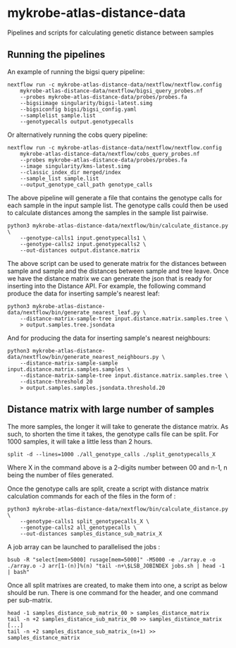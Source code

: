# mykrobe-atlas-distance-data
Pipelines and scripts for calculating genetic distance between samples

## Running the pipelines
An example of running the bigsi query pipeline:
```shell script
nextflow run -c mykrobe-atlas-distance-data/nextflow/nextflow.config 
    mykrobe-atlas-distance-data/nextflow/bigsi_query_probes.nf 
    --probes mykrobe-atlas-distance-data/probes/probes.fa 
    --bigsiimage singularity/bigsi-latest.simg 
    --bigsiconfig bigsi/bigsi_config.yaml
    --samplelist sample.list
    --genotypecalls output.genotypecalls
```
Or alternatively running the cobs query pipeline:
```shell script
nextflow run -c mykrobe-atlas-distance-data/nextflow/nextflow.config
    mykrobe-atlas-distance-data/nextflow/cobs_query_probes.nf
    --probes mykrobe-atlas-distance-data/probes/probes.fa
    --image singularity/kms-latest.simg
    --classic_index_dir merged/index
    --sample_list sample.list
    --output_genotype_call_path genotype_calls
```
The above pipeline will generate a file that contains the genotype calls for each sample 
in the input sample list. The genotype calls could then be used to calculate distances
among the samples in the sample list pairwise.
```shell script
python3 mykrobe-atlas-distance-data/nextflow/bin/calculate_distance.py \
    --genotype-calls1 input.genotypecalls1 \
    --genotype-calls2 input.genotypecalls2 \
    --out-distances output.distance.matrix
```
The above script can be used to generate matrix for the distances between sample and sample
and the distances between sample and tree leave. Once we have the distance matrix we can
generate the json that is ready for inserting into the Distance API.
For example, the following command produce the data for inserting sample's nearest leaf:
```shell script
python3 mykrobe-atlas-distance-data/nextflow/bin/generate_nearest_leaf.py \
    --distance-matrix-sample-tree input.distance.matrix.samples.tree \
    > output.samples.tree.jsondata
```
And for producing the data for inserting sample's nearest neighbours:
```shell script
python3 mykrobe-atlas-distance-data/nextflow/bin/generate_nearest_neighbours.py \
    --distance-matrix-sample-sample input.distance.matrix.samples.samples \
    --distance-matrix-sample-tree input.distance.matrix.samples.tree \
    --distance-threshold 20
    > output.samples.samples.jsondata.threshold.20
```

## Distance matrix with large number of samples

The more samples, the longer it will take to generate the distance matrix. As such, to shorten the time it takes, the genotype calls file can be split. For 1000 samples, it will take a little less than 2 hours.

```shell script
split -d --lines=1000 ./all_genotype_calls ./split_genotypecalls_X
```
Where X in the command above is a 2-digits number between 00 and n-1, n being the number of files generated.

Once the genotype calls are split, create a script with distance matrix calculation commands for each of the files in the form of :

```shell script
python3 mykrobe-atlas-distance-data/nextflow/bin/calculate_distance.py \
    --genotype-calls1 split_genotypecalls_X \
    --genotype-calls2 all_genotypecalls \
    --out-distances samples_distance_sub_matrix_X
```

A job array can be launched to parallelised the jobs :
```shell script
bsub -R "select[mem>5000] rusage[mem=5000]" -M5000 -e ./array.e -o ./array.o -J arr[1-(n)]%(n) "tail -n+\$LSB_JOBINDEX jobs.sh | head -1 | bash"
```

Once all split matrixes are created, to make them into one, a script as below should be run. There is one command for the header, and one command per sub-matrix.

```shell script
head -1 samples_distance_sub_matrix_00 > samples_distance_matrix
tail -n +2 samples_distance_sub_matrix_00 >> samples_distance_matrix
[...]
tail -n +2 samples_distance_sub_matrix_(n+1) >> samples_distance_matrix
```